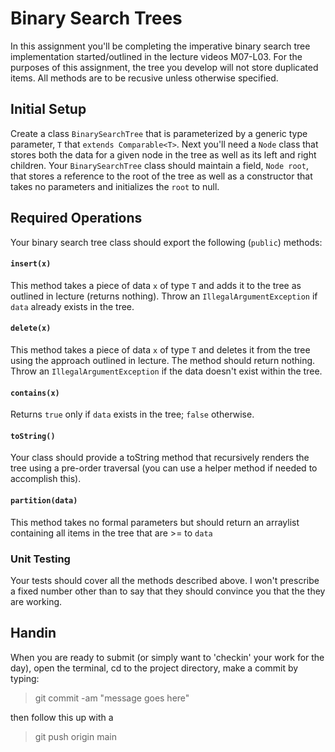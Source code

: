 # Binary Search Trees

In this assignment you'll be completing the imperative binary search tree implementation started/outlined in the lecture videos M07-L03. For the purposes of this assignment, the tree you develop will not store duplicated items. All methods are to be recusive unless otherwise specified.

## Initial Setup

Create a class `BinarySearchTree` that is parameterized by a generic type parameter, `T` that `extends Comparable<T>`. 
Next you'll need a `Node` class that stores both the data for a given node in the tree as well as its left and right children. Your `BinarySearchTree` class should maintain a field, `Node root`, that stores a reference to the root of the tree as well as a constructor that takes no parameters and initializes the `root` to null.

## Required Operations

Your binary search tree class should export the following (`public`) methods: 

#### `insert(x)`

This method takes a piece of data `x` of type `T` and adds it to the tree as outlined in lecture (returns nothing). 
Throw an `IllegalArgumentException` if `data` already exists in the tree.

#### `delete(x)`

This method takes a piece of data `x` of type `T` and deletes it from the tree using the approach outlined in lecture. The method should return nothing. Throw an `IllegalArgumentException` if the data doesn't exist within the tree. 

#### `contains(x)`

Returns `true` only if `data` exists in the tree; `false` otherwise.

#### `toString()`

Your class should provide a toString method that recursively renders the tree using a pre-order traversal (you can use a helper method if needed to accomplish this).

#### `partition(data)`

This method takes no formal parameters but should return an arraylist containing all items in the tree that are >= to `data`

### Unit Testing

Your tests should cover all the methods described above. I won't prescribe a fixed number other than to say that they should convince you that the they are working. 

## Handin

When you are ready to submit (or simply want to 'checkin' your work for the day), open the terminal, cd to the project directory, make a commit by typing:

> git commit -am "message goes here"

then follow this up with a

> git push origin main

